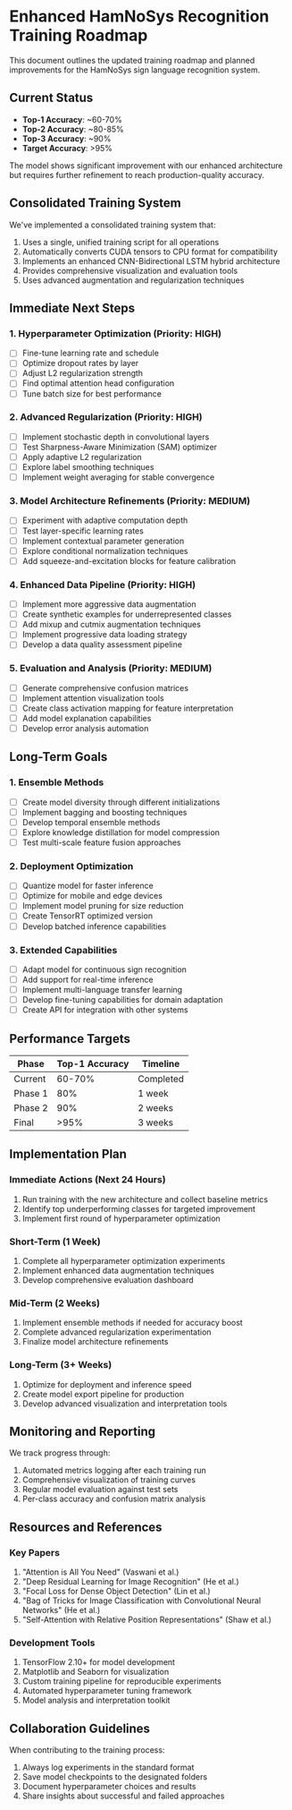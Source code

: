 # Enhanced HamNoSys Recognition Training Roadmap

This document outlines the updated training roadmap and planned improvements for the HamNoSys sign language recognition system.

## Current Status

- **Top-1 Accuracy**: ~60-70%
- **Top-2 Accuracy**: ~80-85%
- **Top-3 Accuracy**: ~90%
- **Target Accuracy**: >95%

The model shows significant improvement with our enhanced architecture but requires further refinement to reach production-quality accuracy.

## Consolidated Training System

We've implemented a consolidated training system that:
1. Uses a single, unified training script for all operations
2. Automatically converts CUDA tensors to CPU format for compatibility
3. Implements an enhanced CNN-Bidirectional LSTM hybrid architecture
4. Provides comprehensive visualization and evaluation tools
5. Uses advanced augmentation and regularization techniques

## Immediate Next Steps

### 1. Hyperparameter Optimization (Priority: HIGH)

- [ ] Fine-tune learning rate and schedule
- [ ] Optimize dropout rates by layer
- [ ] Adjust L2 regularization strength
- [ ] Find optimal attention head configuration
- [ ] Tune batch size for best performance

### 2. Advanced Regularization (Priority: HIGH)

- [ ] Implement stochastic depth in convolutional layers
- [ ] Test Sharpness-Aware Minimization (SAM) optimizer
- [ ] Apply adaptive L2 regularization
- [ ] Explore label smoothing techniques
- [ ] Implement weight averaging for stable convergence

### 3. Model Architecture Refinements (Priority: MEDIUM)

- [ ] Experiment with adaptive computation depth
- [ ] Test layer-specific learning rates
- [ ] Implement contextual parameter generation
- [ ] Explore conditional normalization techniques
- [ ] Add squeeze-and-excitation blocks for feature calibration

### 4. Enhanced Data Pipeline (Priority: HIGH)

- [ ] Implement more aggressive data augmentation
- [ ] Create synthetic examples for underrepresented classes
- [ ] Add mixup and cutmix augmentation techniques
- [ ] Implement progressive data loading strategy
- [ ] Develop a data quality assessment pipeline

### 5. Evaluation and Analysis (Priority: MEDIUM)

- [ ] Generate comprehensive confusion matrices
- [ ] Implement attention visualization tools
- [ ] Create class activation mapping for feature interpretation
- [ ] Add model explanation capabilities
- [ ] Develop error analysis automation

## Long-Term Goals

### 1. Ensemble Methods

- [ ] Create model diversity through different initializations
- [ ] Implement bagging and boosting techniques
- [ ] Develop temporal ensemble methods
- [ ] Explore knowledge distillation for model compression
- [ ] Test multi-scale feature fusion approaches

### 2. Deployment Optimization

- [ ] Quantize model for faster inference
- [ ] Optimize for mobile and edge devices
- [ ] Implement model pruning for size reduction
- [ ] Create TensorRT optimized version
- [ ] Develop batched inference capabilities

### 3. Extended Capabilities

- [ ] Adapt model for continuous sign recognition
- [ ] Add support for real-time inference
- [ ] Implement multi-language transfer learning
- [ ] Develop fine-tuning capabilities for domain adaptation
- [ ] Create API for integration with other systems

## Performance Targets

| Phase | Top-1 Accuracy | Timeline |
|-------|----------------|----------|
| Current | 60-70% | Completed |
| Phase 1 | 80% | 1 week |
| Phase 2 | 90% | 2 weeks |
| Final | >95% | 3 weeks |

## Implementation Plan

### Immediate Actions (Next 24 Hours)
1. Run training with the new architecture and collect baseline metrics
2. Identify top underperforming classes for targeted improvement
3. Implement first round of hyperparameter optimization

### Short-Term (1 Week)
1. Complete all hyperparameter optimization experiments
2. Implement enhanced data augmentation techniques
3. Develop comprehensive evaluation dashboard

### Mid-Term (2 Weeks)
1. Implement ensemble methods if needed for accuracy boost
2. Complete advanced regularization experimentation
3. Finalize model architecture refinements

### Long-Term (3+ Weeks)
1. Optimize for deployment and inference speed
2. Create model export pipeline for production
3. Develop advanced visualization and interpretation tools

## Monitoring and Reporting

We track progress through:
1. Automated metrics logging after each training run
2. Comprehensive visualization of training curves
3. Regular model evaluation against test sets
4. Per-class accuracy and confusion matrix analysis

## Resources and References

### Key Papers
1. "Attention is All You Need" (Vaswani et al.)
2. "Deep Residual Learning for Image Recognition" (He et al.)
3. "Focal Loss for Dense Object Detection" (Lin et al.)
4. "Bag of Tricks for Image Classification with Convolutional Neural Networks" (He et al.)
5. "Self-Attention with Relative Position Representations" (Shaw et al.)

### Development Tools
1. TensorFlow 2.10+ for model development
2. Matplotlib and Seaborn for visualization
3. Custom training pipeline for reproducible experiments
4. Automated hyperparameter tuning framework
5. Model analysis and interpretation toolkit

## Collaboration Guidelines

When contributing to the training process:
1. Always log experiments in the standard format
2. Save model checkpoints to the designated folders
3. Document hyperparameter choices and results
4. Share insights about successful and failed approaches 